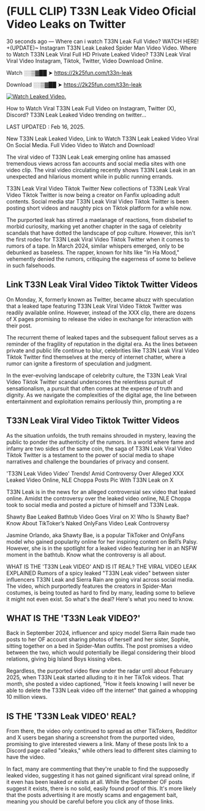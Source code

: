 # (FULL CLIP) T33N Leak Video Oficial Video Leaks on Twitter

30 seconds ago — Where can i watch T33N Leak Full Video? WATCH HERE! +(UPDATE)~ Instagram T33N Leak Leaked Spider Man Video Video. Where to Watch T33N Leak Viral Full HD Private Leaked Video? T33N Leak Viral Viral Video Instagram, Tiktok, Twitter, Video Download Online.

Watch ░░▒▓██ ➤ https://2k25fun.com/t33n-leak

Download ░░▒▓██ ➤ https://2k25fun.com/t33n-leak

[![Watch Leaked Video.](https://miro.medium.com/v2/resize:fit:828/format:webp/1*cilzJN44JGOrTw9NJCrNHA.gif "Watch Leaked Video")](https://2k25fun.com/t33n-leak)

How to Watch Viral T33N Leak Full Video on Instagram, Twitter (X), Discord? T33N Leak Leaked Video trending on twitter...

LAST UPDATED : Feb 16, 2025.

New T33N Leak Leaked Video, Link to Watch T33N Leak Leaked Video Viral On Social Media. Full Video Video to Watch and Download!

The viral video of T33N Leak Leak emerging online has amassed tremendous views across fan accounts and social media sites with one video clip. The viral video circulating recently shows T33N Leak Leak in an unexpected and hilarious moment while in public running errands.

T33N Leak Viral Video Tiktok Twitter New collections of T33N Leak Viral Video Tiktok Twitter is now being a creator on Fanfix uploading adult contents. Social media star T33N Leak Viral Video Tiktok Twitter is been posting short videos and naughty pics on Tiktok platform for a while now.

The purported leak has stirred a maelanage of reactions, from disbelief to morbid curiosity, marking yet another chapter in the saga of celebrity scandals that have dotted the landscape of pop culture. However, this isn't the first rodeo for T33N Leak Viral Video Tiktok Twitter when it comes to rumors of a tape. In March 2024, similar whispers emerged, only to be debunked as baseless. The rapper, known for hits like "In Ha Mood," vehemently denied the rumors, critiquing the eagerness of some to believe in such falsehoods.

## Link T33N Leak Viral Video Tiktok Twitter Videos

On Monday, X, formerly known as Twitter, became abuzz with speculation that a leaked tape featuring T33N Leak Viral Video Tiktok Twitter was readily available online. However, instead of the XXX clip, there are dozens of X pages promising to release the video in exchange for interaction with their post.

The recurrent theme of leaked tapes and the subsequent fallout serves as a reminder of the fragility of reputation in the digital era. As the lines between private and public life continue to blur, celebrities like T33N Leak Viral Video Tiktok Twitter find themselves at the mercy of internet chatter, where a rumor can ignite a firestorm of speculation and judgment.

In the ever-evolving landscape of celebrity culture, the T33N Leak Viral Video Tiktok Twitter scandal underscores the relentless pursuit of sensationalism, a pursuit that often comes at the expense of truth and dignity. As we navigate the complexities of the digital age, the line between entertainment and exploitation remains perilously thin, prompting a re

##  T33N Leak Viral Video Tiktok Twitter Videos

As the situation unfolds, the truth remains shrouded in mystery, leaving the public to ponder the authenticity of the rumors. In a world where fame and infamy are two sides of the same coin, the saga of T33N Leak Viral Video Tiktok Twitter is a testament to the power of social media to shape narratives and challenge the boundaries of privacy and consent.

'T33N Leak Video Video' Trends! Amid Controversy Over Alleged XXX Leaked Video Online, NLE Choppa Posts Pic With T33N Leak on X

T33N Leak is in the news for an alleged controversial sex video that leaked online. Amidst the controversy over the leaked video online, NLE Choppa took to social media and posted a picture of himself and T33N Leak.

Shawty Bae Leaked Bathtub Video Goes Viral on X! Who Is Shawty Bae? Know About TikToker’s Naked OnlyFans Video Leak Controversy

Jasmine Orlando, aka Shawty Bae, is a popular TikToker and OnlyFans model who gained popularity online for her inspiring content on Bell’s Palsy. However, she is in the spotlight for a leaked video featuring her in an NSFW moment in the bathtub. Know what the controversy is all about.

WHAT IS THE 'T33N Leak VIDEO' AND IS IT REAL? THE VIRAL VIDEO LEAK EXPLAINED Rumors of a spicy leaked "T33N Leak video" between sister influencers T33N Leak and Sierra Rain are going viral across social media. The video, which purportedly features the creators in Spider-Man costumes, is being touted as hard to find by many, leading some to believe it might not even exist. So what's the deal? Here's what you need to know.

## WHAT IS THE 'T33N Leak VIDEO?'

Back in September 2024, influencer and spicy model Sierra Rain made two posts to her OF account sharing photos of herself and her sister, Sophie, sitting together on a bed in Spider-Man outfits. The post promises a video between the two, which would potentially be illegal considering their blood relations, giving big Island Boys kissing vibes.

Regardless, the purported video flew under the radar until about February 2025, when T33N Leak started alluding to it in her TikTok videos. That month, she posted a video captioned, "How it feels knowing I will never be able to delete the T33N Leak video off the internet" that gained a whopping 10 million views.

## IS THE 'T33N Leak VIDEO' REAL?

From there, the video only continued to spread as other TikTokers, Redditor and X users began sharing a screenshot from the purported video, promising to give interested viewers a link. Many of these posts link to a Discord page called "xleaks," while others lead to different sites claiming to have the video.

In fact, many are commenting that they're unable to find the supposedly leaked video, suggesting it has not gained significant viral spread online, if it even has been leaked or exists at all. While the September OF posts suggest it exists, there is no solid, easily found proof of this. It's more likely that the posts advertising it are mostly scams and engagement bait, meaning you should be careful before you click any of those links.